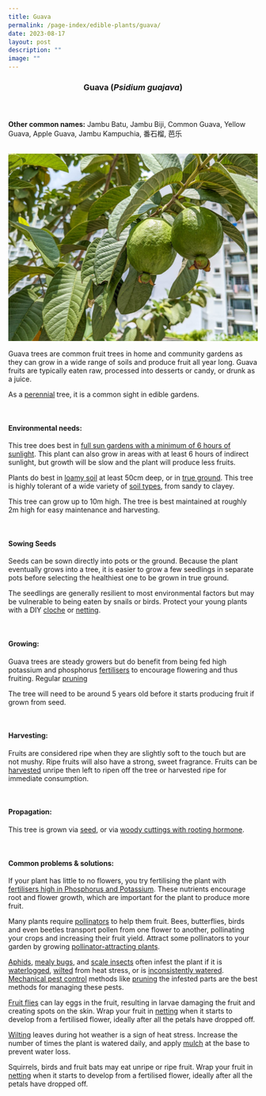 ```yaml
---
title: Guava
permalink: /page-index/edible-plants/guava/
date: 2023-08-17
layout: post
description: ""
image: ""
---
```

<header>
	<h3>Guava (<em>Psidium guajava</em>)</h3>
</header>
	
<section>
	<p><strong>Other common names:</strong> Jambu Batu, Jambu Biji, Common Guava, Yellow Guava, Apple Guava, Jambu Kampuchia, 番石榴, 芭乐</p>
	<br>
</section>

<section>
	<img title="Guava fruits growing on a tree. Photo by Jacqueline Chua." src="/images/Plants/guava_jacquelinechua.jpg">
	<p>Guava trees are common fruit trees in home and community gardens as they can grow in a wide range of soils and produce fruit all year long. Guava fruits are typically eaten raw, processed into desserts or candy, or drunk as a juice.</p>
	<p>As a <a href="/learn-more-about-gardening/glossary/#p">perennial</a> tree, it is a common sight in edible gardens.</p>       
	<br>
</section>

<section>
	<h4>Environmental needs:</h4>
	<p>This tree does best in <a href="/page-index/horticulture-techniques/gauging-light">full sun gardens with a minimum of 6 hours of sunlight</a>. This plant can also grow in areas with at least 6 hours of indirect sunlight, but growth will be slow and the plant will produce less fruits.</p>
	<p>Plants do best in <a href="/page-index/horticulture-techniques/soil/">loamy soil</a> at least 50cm deep, or in <a href="/page-index/horticulture-techniques/true-ground/">true ground</a>. This tree is highly tolerant of a wide variety of <a href="/page-index/horticulture-techniques/soil/"> soil types</a>, from sandy to clayey.</p>
	<p>This tree can grow up to 10m high. The tree is best maintained at roughly 2m high for easy maintenance and harvesting.</p>
	<br>
</section>

<section>
	<h4>Sowing Seeds</h4>
	<p>Seeds can be sown directly into pots or the ground. Because the plant eventually grows into a tree, it is easier to grow a few seedlings in separate pots before selecting the healthiest one to be grown in true ground.</p>
	<p>The seedlings are generally resilient to most environmental factors but may be vulnerable to being eaten by snails or birds. Protect your young plants with a DIY <a href="/page-index/horticulture-techniques/cloches">cloche</a> or <a href="/page-index/hardscapes/netting">netting</a>.</p>
	<br>
</section>

<section>
  <h4>Growing:</h4>
	<p>Guava trees are steady growers but do benefit from being fed high potassium and phosphorus <a href="/page-index/horticulture-techniques/fertilising">fertilisers</a> to encourage flowering and thus fruiting. Regular <a href="/page-index/horticulture-techniques/pruning/">pruning</a>
	</p><p>The tree will need to be around 5 years old before it starts producing fruit if grown from seed.</p>
	<br>
</section>

<section>
	<h4>Harvesting:</h4>
	<p>Fruits are considered ripe when they are slightly soft to the touch but are not mushy. Ripe fruits will also have a strong, sweet fragrance. Fruits can be <a href="/page-index/horticulture-techniques/harvesting-hygiene">harvested</a> unripe then left to ripen off the tree or harvested ripe for immediate consumption.</p>
	<br>
</section>

<section>
	<h4>Propagation:</h4>
	<p>This tree is grown via <a href="/page-index/horticulture-techniques/propagating-by-seed">seed</a>, or via <a href="/page-index/horticulture-techniques/propagating-by-cuttings">woody cuttings with rooting hormone</a>.</p>
	<br>
</section>

<section>
	<h4>Common problems &amp; solutions:</h4>
	<p>If your plant has little to no flowers, you try fertilising the plant with <a href="/page-index/horticulture-techniques/fertilising/">fertilisers high in Phosphorus and Potassium</a>. These nutrients encourage root and flower growth, which are important for the plant to produce more fruit.</p>
<p>Many plants require <a href="/page-index/biodiversity/pollinators/">pollinators</a> to help them fruit. Bees, butterflies, birds and even beetles transport pollen from one flower to another, pollinating your crops and increasing their fruit yield. Attract some pollinators to your garden by growing <a href="/page-index/glossary/biodiversity-attracting-plants/">pollinator-attracting plants</a>.</p>
<p><a href="/page-index/pests/ahpids">Aphids</a>, <a href="/page-index/pests/mealy-bugs">mealy bugs</a>, and <a href="/page-index/pests/scale-insects/">scale insects</a> often infest the plant if it is <a href="/page-index/plant-problems/waterlogging/">waterlogged</a>, <a href="/page-index/plant-problems/wilting/">wilted</a> from heat stress, or is <a href="/page-index/horticulture-techniques/watering/">inconsistently watered</a>. <a href="/horticulture-techniques/pest-control/">Mechanical pest control</a> methods like <a href="/page-index/horticulture-techniques/pruning/">pruning</a> the infested parts are the best methods for managing these pests.</p>
		<p><a href="/page-index/pests/oriental-fruit-flies/">Fruit flies</a> can lay eggs in the fruit, resulting in larvae damaging the fruit and creating spots on the skin. Wrap your fruit in <a href="/page-index/hardscapes/netting/">netting</a> when it starts to develop from a fertilised flower, ideally after all the petals have dropped off. </p>
	<p><a href="/page-index/plant-problems/wilting">Wilting</a> leaves during hot weather is a sign of heat stress. Increase the number of times the plant is watered daily, and apply <a href="page-index/horticulture-techiniques/mulching">mulch</a> at the base to prevent water loss. </p>
	<p>Squirrels, birds and fruit bats may eat unripe or ripe fruit. Wrap your fruit in <a href="/page-index/hardscapes/netting/">netting</a> when it starts to develop from a fertilised flower, ideally after all the petals have dropped off.</p>
	<br>
</section>